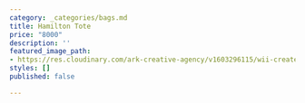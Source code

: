 ```yaml
---
category: _categories/bags.md
title: Hamilton Tote
price: "8000"
description: ''
featured_image_path:
- https://res.cloudinary.com/ark-creative-agency/v1603296115/wii-create/uploads/Hamilton-Canvas-Tote-BAG-4608-NO-LOGO_default_hlvx37.png
styles: []
published: false

---
```

